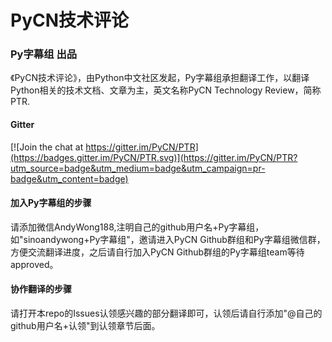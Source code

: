 # PyCN技术评论
### Py字幕组 出品

《PyCN技术评论》，由Python中文社区发起，Py字幕组承担翻译工作，以翻译Python相关的技术文档、文章为主，英文名称PyCN Technology Review，简称PTR.

#### Gitter

[![Join the chat at https://gitter.im/PyCN/PTR](https://badges.gitter.im/PyCN/PTR.svg)](https://gitter.im/PyCN/PTR?utm_source=badge&utm_medium=badge&utm_campaign=pr-badge&utm_content=badge)

#### 加入Py字幕组的步骤

请添加微信AndyWong188,注明自己的github用户名+Py字幕组，如"sinoandywong+Py字幕组"，邀请进入PyCN Github群组和Py字幕组微信群，方便交流翻译进度，之后请自行加入PyCN Github群组的Py字幕组team等待approved。

#### 协作翻译的步骤

请打开本repo的Issues认领感兴趣的部分翻译即可，认领后请自行添加"@自己的github用户名+认领"到认领章节后面。
